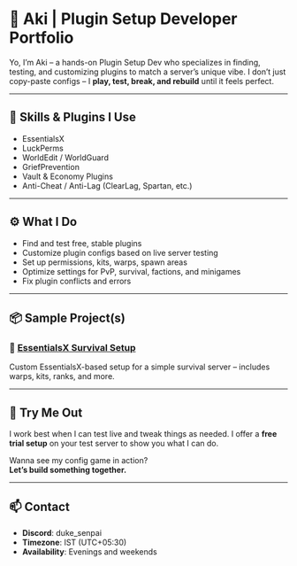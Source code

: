 # 🔧 Aki | Plugin Setup Developer Portfolio

Yo, I’m Aki – a hands-on Plugin Setup Dev who specializes in finding, testing, and customizing plugins to match a server’s unique vibe. I don’t just copy-paste configs – I **play, test, break, and rebuild** until it feels perfect.

---

## 🧩 Skills & Plugins I Use

- EssentialsX
- LuckPerms
- WorldEdit / WorldGuard
- GriefPrevention
- Vault & Economy Plugins
- Anti-Cheat / Anti-Lag (ClearLag, Spartan, etc.)

---

## ⚙️ What I Do

- Find and test free, stable plugins
- Customize plugin configs based on live server testing
- Set up permissions, kits, warps, spawn areas
- Optimize settings for PvP, survival, factions, and minigames
- Fix plugin conflicts and errors

---

## 📦 Sample Project(s)

### 🔹 [EssentialsX Survival Setup](./EssentialsX-Survival-Setup/README.md)
Custom EssentialsX-based setup for a simple survival server – includes warps, kits, ranks, and more.

---

## 🧪 Try Me Out

I work best when I can test live and tweak things as needed. I offer a **free trial setup** on your test server to show you what I can do.

Wanna see my config game in action?  
**Let’s build something together.**

---

## 📫 Contact

- **Discord**: duke_senpai
- **Timezone**: IST (UTC+05:30)
- **Availability**: Evenings and weekends
